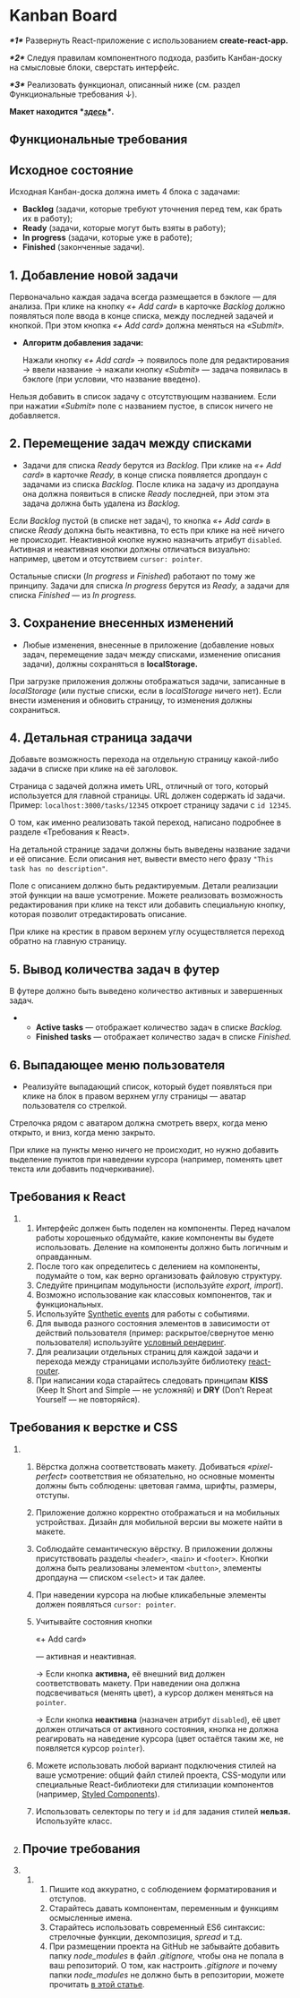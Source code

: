 # **Kanban Board**

***\*1\**** Развернуть React-приложение с использованием **create-react-app.**

***\*2\**** Следуя правилам компонентного подхода, разбить Канбан-доску на смысловые блоки, сверстать интерфейс.

***\*3\**** Реализовать функционал, описанный ниже (см. раздел Функциональные требования ↓).



 **Макет находится \**[здесь](https://www.figma.com/file/gmwg0Me1T6szwVqd7KSYL6/Kanban)\**.**



## **Функциональные требования**



## Исходное состояние

Исходная Канбан-доска должна иметь 4 блока с задачами:

- **Backlog** (задачи, которые требуют уточнения перед тем, как брать их в работу);
- **Ready** (задачи, которые могут быть взяты в работу);
- **In progress** (задачи, которые уже в работе);
- **Finished** (законченные задачи).



## 1. Добавление новой задачи

Первоначально каждая задача всегда размещается в бэклоге — для анализа. При клике на кнопку *«+ Add card»* в карточке *Backlog* должно появляться поле ввода в конце списка, между последней задачей и кнопкой. При этом кнопка *«+ Add card»* должна меняться на *«Submit».* 



- **Алгоритм добавления задачи:** 

  Нажали кнопку *«+ Add card»* → появилось поле для редактирования → ввели название → нажали кнопку *«Submit»* — задача появилась в бэклоге (при условии, что название введено).



Нельзя добавить в список задачу с отсутствующим названием. Если при нажатии *«Submit»* поле с названием пустое, в список ничего не добавляется.

## 2. Перемещение задач между списками

- Задачи для списка *Ready* берутся из *Backlog.* При клике на *«+ Add card»* в карточке *Ready,* в конце списка появляется дропдаун с задачами из списка *Backlog.* После клика на задачу из дропдауна она должна появиться в списке *Ready* последней, при этом эта задача должна быть удалена из *Backlog.*



Если *Backlog* пустой (в списке нет задач), то кнопка *«+ Add card»* в списке *Ready* должна быть неактивна, то есть при клике на неё ничего не происходит. Неактивной кнопке нужно назначить атрибут `disabled`. Активная и неактивная кнопки должны отличаться визуально: например, цветом и отсутствием `cursor: pointer`.

Остальные списки (*In progress* и *Finished*) работают по тому же принципу. Задачи для списка *In progress* берутся из *Ready,* а задачи для списка *Finished* — из *In progress.*

## 3. Сохранение внесенных изменений

- Любые изменения, внесенные в приложение (добавление новых задач, перемещение задач между списками, изменение описания задачи), должны сохраняться в **localStorage.**



При загрузке приложения должны отображаться задачи, записанные в *localStorage* (или пустые списки, если в *localStorage* ничего нет). Если внести изменения и обновить страницу, то изменения должны сохраниться.

## 4. Детальная страница задачи

Добавьте возможность перехода на отдельную страницу какой-либо задачи в списке при клике на её заголовок.

Страница с задачей должна иметь URL, отличный от того, который используется для главной страницы. URL должен содержать id задачи. Пример: `localhost:3000/tasks/12345` откроет страницу задачи с `id 12345`.

О том, как именно реализовать такой переход, написано подробнее в разделе «Требования к React».

На детальной странице задачи должны быть выведены название задачи и её описание. Если описания нет, вывести вместо него фразу `"This task has no description"`.

Поле с описанием должно быть редактируемым. Детали реализации этой функции на ваше усмотрение. Можете реализовать возможность редактирования при клике на текст или добавить специальную кнопку, которая позволит отредактировать описание.

При клике на крестик в правом верхнем углу осуществляется переход обратно на главную страницу.



## 5. Вывод количества задач в футер

В футере должно быть выведено количество активных и завершенных задач.

- - **Active tasks** — отображает количество задач в списке *Backlog.*
  - **Finished tasks** — отображает количество задач в списке *Finished.*

## 6. Выпадающее меню пользователя



- Реализуйте выпадающий список, который будет появляться при клике на блок в правом верхнем углу страницы — аватар пользователя со стрелкой.

Стрелочка рядом с аватаром должна смотреть вверх, когда меню открыто, и вниз, когда меню закрыто.

При клике на пункты меню ничего не происходит, но нужно добавить выделение пунктов при наведении курсора (например, поменять цвет текста или добавить подчеркивание).



## **Требования к React**

1. 1. Интерфейс должен быть поделен на компоненты. Перед началом работы хорошенько обдумайте, какие компоненты вы будете использовать. Деление на компоненты должно быть логичным и оправданным.
   2. После того как определитесь с делением на компоненты, подумайте о том, как верно организовать файловую структуру.
   3. Следуйте принципам модульности (используйте *export, import*).
   4. Возможно использование как классовых компонентов, так и функциональных.
   5. Используйте [Synthetic events](https://ru.reactjs.org/docs/handling-events.html) для работы с событиями.
   6. Для вывода разного состояния элементов в зависимости от действий пользователя (пример: раскрытое/свернутое меню пользователя) используйте [условный рендеринг](https://ru.reactjs.org/docs/conditional-rendering.html).
   7. Для реализации отдельных страниц для каждой задачи и перехода между страницами используйте библиотеку [react-router](https://habr.com/ru/post/329996/). 
   8. При написании кода старайтесь следовать принципам **KISS** (Keep It Short and Simple — не усложняй) и **DRY** (Don’t Repeat Yourself — не повторяйся).

## **Требования к верстке и CSS**



1. 1. Вёрстка должна соответствовать макету. Добиваться *«pixel-perfect»* соответствия не обязательно, но основные моменты должны быть соблюдены: цветовая гамма, шрифты, размеры, отступы.

   2. Приложение должно корректно отображаться и на мобильных устройствах. Дизайн для мобильной версии вы можете найти в макете.

   3. Соблюдайте семантическую вёрстку. В приложении должны присутствовать разделы `<header>`, `<main>` и `<footer>`. Кнопки должна быть реализованы элементом `<button>`, элементы дропдауна — списком `<select>` и так далее.

   4. При наведении курсора на любые кликабельные элементы должен появляться `cursor: pointer`.

   5. Учитывайте состояния кнопки

       «+ Add card»

       

      — активная и неактивная.

      → Если кнопка **активна,** её внешний вид должен соответствовать макету. При наведении она должна подсвечиваться (менять цвет), а курсор должен меняться на `pointer`.

      → Если кнопка **неактивна** (назначен атрибут `disabled`), её цвет должен отличаться от активного состояния, кнопка не должна реагировать на наведение курсора (цвет остаётся таким же, не появляется курсор `pointer`).

   6. Можете использовать любой вариант подключения стилей на ваше усмотрение: общий файл стилей проекта, CSS-модули или специальные React-библиотеки для стилизации компонентов (например, [Styled Components](https://styled-components.com/)). 

   7. Использовать селекторы по тегу и `id` для задания стилей **нельзя.** Используйте класс.

2. ## **Прочие требования**

3. 1. 1. Пишите код аккуратно, с соблюдением форматирования и отступов.
      2. Старайтесь давать компонентам, переменным и функциям осмысленные имена.
      3. Старайтесь использовать современный ES6 синтаксис: стрелочные функции, декомпозиция, *spread* и т.д.
      4. При размещении проекта на GitHub не забывайте добавить папку *node_modules* в файл *.gitignore,* чтобы она не попала в ваш репозиторий. О том, как настроить *.gitignore* и почему папки *node_modules* не должно быть в репозитории, можете прочитать [в этой статье](https://cpab.ru/chto-takoe-fajl-gitignore-i-kak-ego-nastroit-cloudsavvy-it/).

